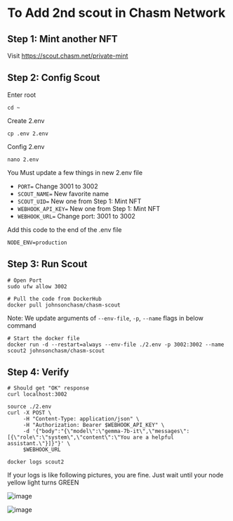 # To Add 2nd scout in Chasm Network

## Step 1: Mint another NFT
Visit https://scout.chasm.net/private-mint

## Step 2: Config Scout
Enter root
```cosnole
cd ~
```

Create 2.env
```console
cp .env 2.env
```

Config 2.env
```console
nano 2.env
```

You Must update a few things in new 2.env file
* `PORT=` Change 3001 to 3002
* `SCOUT_NAME=` New favorite name
* `SCOUT_UID=` New one from Step 1: Mint NFT
* `WEBHOOK_API_KEY=` New one from Step 1: Mint NFT
* `WEBHOOK_URL=` Change port: 3001 to 3002

Add this code to the end of the .env file
```console
NODE_ENV=production
```

## Step 3: Run Scout
```console
# Open Port
sudo ufw allow 3002

# Pull the code from DockerHub
docker pull johnsonchasm/chasm-scout
```

Note: We update arguments of `--env-file`, `-p`, `--name` flags in below command
```console
# Start the docker file
docker run -d --restart=always --env-file ./2.env -p 3002:3002 --name scout2 johnsonchasm/chasm-scout
```

## Step 4: Verify
```console
# Should get "OK" response
curl localhost:3002
```

```console
source ./2.env
curl -X POST \
     -H "Content-Type: application/json" \
     -H "Authorization: Bearer $WEBHOOK_API_KEY" \
     -d '{"body":"{\"model\":\"gemma-7b-it\",\"messages\":[{\"role\":\"system\",\"content\":\"You are a helpful assistant.\"}]}"}' \
     $WEBHOOK_URL
```

```console
docker logs scout2
```

If your logs is like following pictures, you are fine. Just wait until your node yellow light turns GREEN

![image](https://github.com/user-attachments/assets/a55d5d0a-74e8-4a3f-ab02-50525c5b109d)

![image](https://github.com/user-attachments/assets/37e972e8-e8f2-4470-9040-ebcc025d4361)





